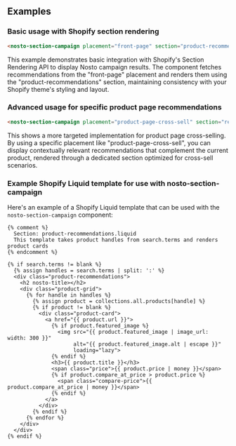 ## Examples

### Basic usage with Shopify section rendering

```html
<nosto-section-campaign placement="front-page" section="product-recommendations"></nosto-section-campaign>
```

This example demonstrates basic integration with Shopify's Section Rendering API to display Nosto campaign results. The component fetches recommendations from the "front-page" placement and renders them using the "product-recommendations" section, maintaining consistency with your Shopify theme's styling and layout.

### Advanced usage for specific product page recommendations

```html
<nosto-section-campaign placement="product-page-cross-sell" section="related-products-section"></nosto-section-campaign>
```

This shows a more targeted implementation for product page cross-selling. By using a specific placement like "product-page-cross-sell", you can display contextually relevant recommendations that complement the current product, rendered through a dedicated section optimized for cross-sell scenarios.

### Example Shopify Liquid template for use with nosto-section-campaign

Here's an example of a Shopify Liquid template that can be used with the `nosto-section-campaign` component:

```liquid
{% comment %}
  Section: product-recommendations.liquid
  This template takes product handles from search.terms and renders product cards
{% endcomment %}

{% if search.terms != blank %}
  {% assign handles = search.terms | split: ':' %}
  <div class="product-recommendations">
    <h2 nosto-title></h2>
    <div class="product-grid">
      {% for handle in handles %}
        {% assign product = collections.all.products[handle] %}
        {% if product != blank %}
          <div class="product-card">
            <a href="{{ product.url }}">
              {% if product.featured_image %}
                <img src="{{ product.featured_image | image_url: width: 300 }}" 
                     alt="{{ product.featured_image.alt | escape }}" 
                     loading="lazy">
              {% endif %}
              <h3>{{ product.title }}</h3>
              <span class="price">{{ product.price | money }}</span>
              {% if product.compare_at_price > product.price %}
                <span class="compare-price">{{ product.compare_at_price | money }}</span>
              {% endif %}
            </a>
          </div>
        {% endif %}
      {% endfor %}
    </div>
  </div>
{% endif %}
```